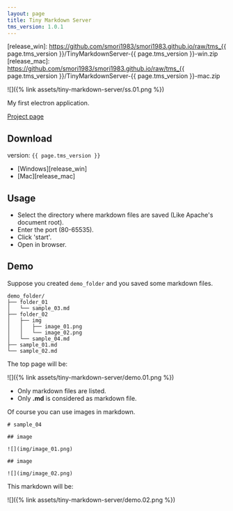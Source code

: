 ```yaml
---
layout: page
title: Tiny Markdown Server
tms_version: 1.0.1
---
```

[github]: https://github.com/smori1983/tiny-markdown-server
[release_win]: https://github.com/smori1983/smori1983.github.io/raw/tms_{{ page.tms_version }}/TinyMarkdownServer-{{ page.tms_version }}-win.zip
[release_mac]: https://github.com/smori1983/smori1983.github.io/raw/tms_{{ page.tms_version }}/TinyMarkdownServer-{{ page.tms_version }}-mac.zip



![]({% link assets/tiny-markdown-server/ss.01.png %})

My first electron application.

[Project page][github]


## Download

version: `{{ page.tms_version }}`

- [Windows][release_win]
- [Mac][release_mac]


## Usage

- Select the directory where markdown files are saved (Like Apache's document root).
- Enter the port (80-65535).
- Click 'start'.
- Open in browser.


## Demo

Suppose you created `demo_folder` and you saved some markdown files.

```
demo_folder/
├── folder_01
│   └── sample_03.md
├── folder_02
│   ├── img
│   │   ├── image_01.png
│   │   └── image_02.png
│   └── sample_04.md
├── sample_01.md
└── sample_02.md
```

The top page will be:

![]({% link assets/tiny-markdown-server/demo.01.png %})

- Only markdown files are listed.
- Only **.md** is considered as markdown file.

Of course you can use images in markdown.

```
# sample_04

## image

![](img/image_01.png)

## image

![](img/image_02.png)
```

This markdown will be:

![]({% link assets/tiny-markdown-server/demo.02.png %})
